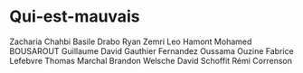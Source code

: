 # Qui-est-mauvais
Zacharia Chahbi
Basile Drabo
Ryan Zemri
Leo Hamont
Mohamed BOUSAROUT
Guillaume David
Gauthier Fernandez
Oussama Ouzine
Fabrice Lefebvre
Thomas Marchal
Brandon Welsche
David Schoffit
Rémi Correnson

